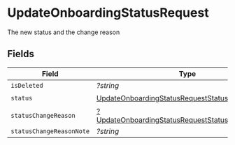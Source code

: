 # UpdateOnboardingStatusRequest

The new status and the change reason


## Fields

| Field                                                                                                                      | Type                                                                                                                       | Required                                                                                                                   | Description                                                                                                                |
| -------------------------------------------------------------------------------------------------------------------------- | -------------------------------------------------------------------------------------------------------------------------- | -------------------------------------------------------------------------------------------------------------------------- | -------------------------------------------------------------------------------------------------------------------------- |
| `isDeleted`                                                                                                                | *?string*                                                                                                                  | :heavy_minus_sign:                                                                                                         | N/A                                                                                                                        |
| `status`                                                                                                                   | [UpdateOnboardingStatusRequestStatus](../../models/shared/UpdateOnboardingStatusRequestStatus.md)                          | :heavy_check_mark:                                                                                                         | N/A                                                                                                                        |
| `statusChangeReason`                                                                                                       | [?UpdateOnboardingStatusRequestStatusChangeReason](../../models/shared/UpdateOnboardingStatusRequestStatusChangeReason.md) | :heavy_minus_sign:                                                                                                         | N/A                                                                                                                        |
| `statusChangeReasonNote`                                                                                                   | *?string*                                                                                                                  | :heavy_minus_sign:                                                                                                         | N/A                                                                                                                        |